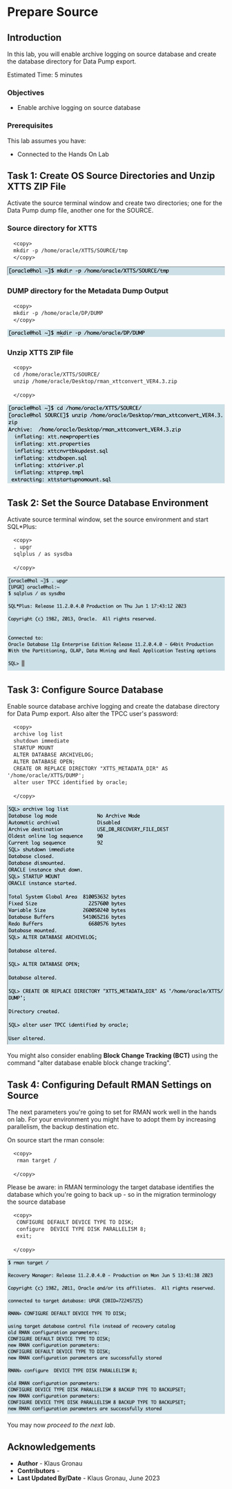 # Prepare Source 

## Introduction

In this lab, you will enable archive logging on source database and create the database directory for Data Pump export.

Estimated Time: 5 minutes

### Objectives

- Enable archive logging on source database

### Prerequisites

This lab assumes you have:

- Connected to the Hands On Lab

## Task 1: Create OS Source Directories and Unzip XTTS ZIP File
Activate the source terminal window and create two directories; one for the Data Pump dump file, another one for the SOURCE.

### Source directory for XTTS

  ```
    <copy>
    mkdir -p /home/oracle/XTTS/SOURCE/tmp 
    </copy>
  ```

![Create_Dir_OS](./images/Create_Source_XTTS_Dir.png " ")

### DUMP directory for the Metadata Dump Output

  ```
    <copy>
    mkdir -p /home/oracle/DP/DUMP 
    </copy>
  ```

![Create_Dir_OS](./images/Create_DUMP_Dir.png " ")

### Unzip XTTS ZIP file

  ```
    <copy>
    cd /home/oracle/XTTS/SOURCE/
    unzip /home/oracle/Desktop/rman_xttconvert_VER4.3.zip

    </copy>
  ```

![Unzip_XTTS](./images/XTTS_unzip_SRC.png " ")

## Task 2: Set the Source Database Environment

Activate source terminal window, set the source environment and start SQL*Plus:

  ```
    <copy>
    . upgr
    sqlplus / as sysdba

    </copy>
 ```

![Login to CDB3](./images/Source_UPGR_env_sqlplus.png " ")


## Task 3: Configure Source Database
Enable source database archive logging and create the database directory for Data Pump export. Also alter the TPCC user's password:


  ```
    <copy>
    archive log list
    shutdown immediate
    STARTUP MOUNT
    ALTER DATABASE ARCHIVELOG;
    ALTER DATABASE OPEN;
    CREATE OR REPLACE DIRECTORY "XTTS_METADATA_DIR" AS '/home/oracle/XTTS/DUMP';
    alter user TPCC identified by oracle;
    
    </copy>
  ```


![Login to CDB3](./images/enable_archive_logging.png " ")


You might also consider enabling __Block Change Tracking (BCT)__ using the command "alter database enable block change tracking".

## Task 4: Configuring Default RMAN Settings on Source
The next parameters you're going to set for RMAN work well in the hands on lab. For your environment you might have to adopt them by increasing parallelism, the backup destination etc.

On source start the rman console: 

  ```
    <copy>
     rman target /

    </copy>
  ```

Please be aware:
in RMAN terminology the target database identifies the database which you're going to back up - so in the migration terminology the source database

  ```
    <copy>
     CONFIGURE DEFAULT DEVICE TYPE TO DISK;
     configure  DEVICE TYPE DISK PARALLELISM 8;
     exit;

    </copy>
  ```
![configure_RMAN_Source](./images/rman_default_target_settings.png " ")


You may now *proceed to the next lab*.


## Acknowledgements
* **Author** - Klaus Gronau
* **Contributors** -  
* **Last Updated By/Date** - Klaus Gronau, June 2023

